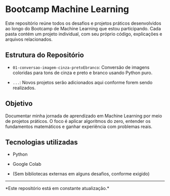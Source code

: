 # Bootcamp Machine Learning



Este repositório reúne todos os desafios e projetos práticos desenvolvidos ao longo do Bootcamp de Machine Learning que estou participando. Cada pasta contém um projeto individual, com seu próprio código, explicações e arquivos relacionados.



## Estrutura do Repositório



- `01-conversao-imagem-cinza-pretoEbranco`: Conversão de imagens coloridas para tons de cinza e preto e branco usando Python puro.

- `...`: Novos projetos serão adicionados aqui conforme forem sendo realizados.



## Objetivo



Documentar minha jornada de aprendizado em Machine Learning por meio de projetos práticos. O foco é aplicar algoritmos do zero, entender os fundamentos matemáticos e ganhar experiência com problemas reais.



## Tecnologias utilizadas



- Python

- Google Colab

- (Sem bibliotecas externas em alguns desafios, conforme exigido)





---



*Este repositório está em constante atualização.\*



